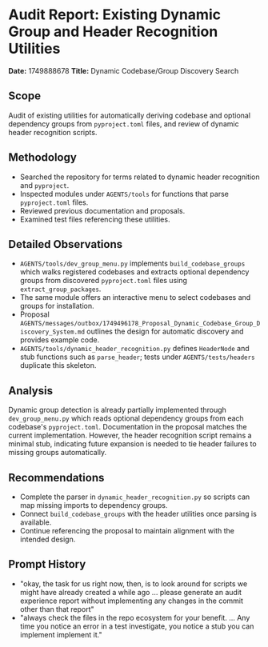 # Audit Report: Existing Dynamic Group and Header Recognition Utilities

**Date:** 1749888678
**Title:** Dynamic Codebase/Group Discovery Search

## Scope
Audit of existing utilities for automatically deriving codebase and optional dependency groups from `pyproject.toml` files, and review of dynamic header recognition scripts.

## Methodology
- Searched the repository for terms related to dynamic header recognition and `pyproject`.
- Inspected modules under `AGENTS/tools` for functions that parse `pyproject.toml` files.
- Reviewed previous documentation and proposals.
- Examined test files referencing these utilities.

## Detailed Observations
- `AGENTS/tools/dev_group_menu.py` implements `build_codebase_groups` which walks registered codebases and extracts optional dependency groups from discovered `pyproject.toml` files using `extract_group_packages`.
- The same module offers an interactive menu to select codebases and groups for installation.
- Proposal `AGENTS/messages/outbox/1749496178_Proposal_Dynamic_Codebase_Group_Discovery_System.md` outlines the design for automatic discovery and provides example code.
- `AGENTS/tools/dynamic_header_recognition.py` defines `HeaderNode` and stub functions such as `parse_header`; tests under `AGENTS/tests/headers` duplicate this skeleton.

## Analysis
Dynamic group detection is already partially implemented through `dev_group_menu.py` which reads optional dependency groups from each codebase's `pyproject.toml`. Documentation in the proposal matches the current implementation. However, the header recognition script remains a minimal stub, indicating future expansion is needed to tie header failures to missing groups automatically.

## Recommendations
- Complete the parser in `dynamic_header_recognition.py` so scripts can map missing imports to dependency groups.
- Connect `build_codebase_groups` with the header utilities once parsing is available.
- Continue referencing the proposal to maintain alignment with the intended design.

## Prompt History
- "okay, the task for us right now, then, is to look around for scripts we might have already created a while ago ... please generate an audit experience report without implementing any changes in the commit other than that report"
- "always check the files in the repo ecosystem for your benefit. ... Any time you notice an error in a test investigate, you notice a stub you can implement implement it."
